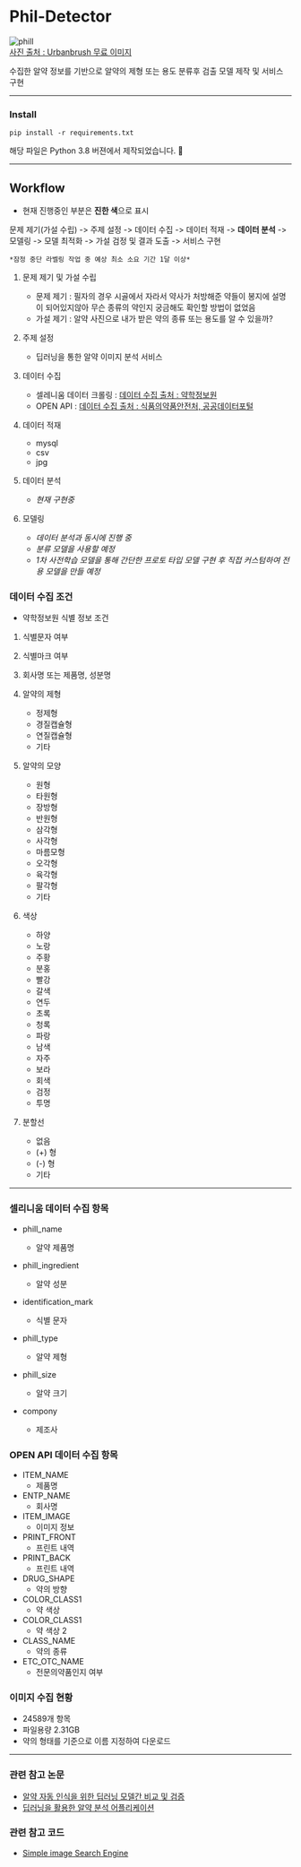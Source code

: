 # Phil-Detector
![phill](https://user-images.githubusercontent.com/75519839/180497994-7c88000d-e89e-443f-bc6c-80237a3e7218.png)<br>
[사진 출처 : Urbanbrush 무료 이미지](https://www.urbanbrush.net/)


수집한 알약 정보를 기반으로 알약의 제형 또는 용도 분류후 검출 모델 제작 및 서비스 구현

***
### Install
<pre><code>pip install -r requirements.txt</code></pre>
해당 파일은 Python 3.8 버젼에서 제작되었습니다. 🧐
***

## Workflow
- 현재 진행중인 부분은 **진한 색**으로 표시

문제 제기(가설 수립) -> 주제 설정 -> 데이터 수집 -> 데이터 적재 -> **데이터 분석** -> 모델링 -> 모델 최적화 -> 가설 검정 및 결과 도출 -> 서비스 구현
    
    *잠정 중단 라벨링 작업 중 예상 최소 소요 기간 1달 이상*


1. 문제 제기 및 가설 수립
    - 문제 제기 : 필자의 경우 시골에서 자라서 약사가 처방해준 약들이 봉지에 설명이 되어있지않아 무슨 종류의 약인지 궁금해도 확인할 방법이 없었음
    - 가설 제기 : 알약 사진으로 내가 받은 약의 종류 또는 용도를 알 수 있을까?

2. 주제 설정
    - 딥러닝을 통한 알약 이미지 분석 서비스

3. 데이터 수집
    - 셀레니움 데이터 크롤링 : [데이터 수집 출처 : 약학정보원](https://www.health.kr/searchIdentity/search.asp)<br>
    - OPEN API : [데이터 수집 출처 : 식품의약품안전처, 공공데이터포털](https://www.data.go.kr/index.do)

4. 데이터 적재
    - mysql
    - csv
    - jpg

5. 데이터 분석
    - *현재 구현중*

6. 모델링
    - *데이터 분석과 동시에 진행 중*
    - *분류 모델을 사용할 예정*
    - *1차 사전학습 모델을 통해 간단한 프로토 타입 모델 구현 후 직접 커스텀하여 전용 모델을 만들 예정*
    

    
### 데이터 수집 조건

- 약학정보원 식별 정보 조건


1. 식별문자 여부
2. 식별마크 여부
3. 회사명 또는 제품명, 성분명
4. 알약의 제형
    - 정제형
    - 경질캡슐형
    - 연질캡슐형
    - 기타

5. 알약의 모양
    - 원형
    - 타원형
    - 장방형
    - 반원형
    - 삼각형
    - 사각형
    - 마름모형
    - 오각형
    - 육각형
    - 팔각형
    - 기타

6. 색상
    - 하양
    - 노랑
    - 주황
    - 분홍
    - 빨강
    - 갈색
    - 연두
    - 초록
    - 청록
    - 파랑
    - 남색
    - 자주
    - 보라
    - 회색
    - 검정
    - 투명
  
7. 분할선
    - 없음
    - (+) 형
    - (-) 형
    - 기타
---

### 셀리니움 데이터 수집 항목

- phill_name
    - 알약 제품명

- phill_ingredient
    - 알약 성분

- identification_mark
    - 식별 문자

- phill_type
    - 알약 제형

- phill_size
    - 알약 크기

- compony
    - 제조사


### OPEN API 데이터 수집 항목

- ITEM_NAME
    - 제품명
- ENTP_NAME
    - 회사명
- ITEM_IMAGE
    - 이미지 정보
- PRINT_FRONT
    - 프린트 내역
- PRINT_BACK
    - 프린트 내역
- DRUG_SHAPE
    - 약의 방향
- COLOR_CLASS1
    - 약 색상
- COLOR_CLASS1
    - 약 색상 2
- CLASS_NAME
    - 약의 종류
- ETC_OTC_NAME
    - 전문의약품인지 여부

### 이미지 수집 현황

- 24589개 항목
- 파일용량 2.31GB
- 약의 형태를 기준으로 이름 지정하여 다운로드

---
### 관련 참고 논문
- [알약 자동 인식을 위한 딥러닝 모델간 비교 및 검증](https://koreascience.kr/article/JAKO201913747257285.pdf)
- [딥러닝을 활용한 알약 분석 어플리케이션](https://manuscriptlink-society-file.s3-ap-northeast-1.amazonaws.com/kips/conference/2020fall/presentation/KIPS_C2020B0152.pdf)

### 관련 참고 코드
- [Simple image Search Engine](https://github.com/matsui528/sis)
